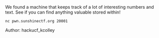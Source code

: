 We found a machine that keeps track of a lot of interesting numbers and text. See if you can find anything valuable stored within!

`nc pwn.sunshinectf.org 20001`

Author: hackucf_kcolley
